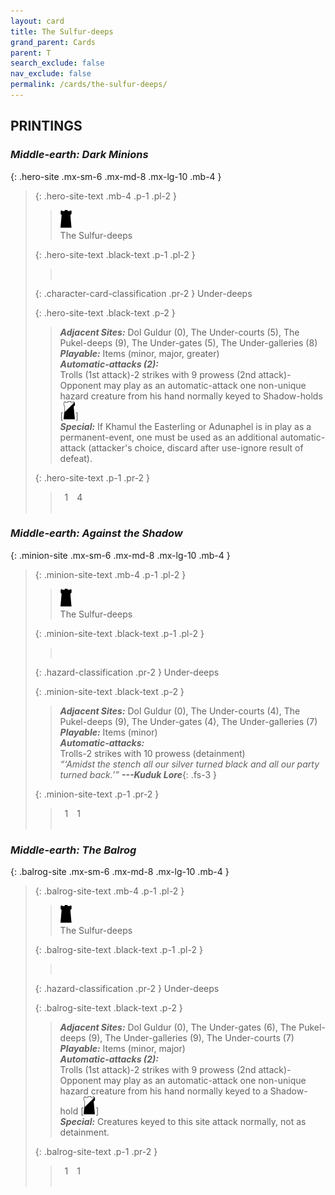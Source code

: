 ```yaml
---
layout: card
title: The Sulfur-deeps
grand_parent: Cards
parent: T
search_exclude: false
nav_exclude: false
permalink: /cards/the-sulfur-deeps/
---
```


## PRINTINGS


### _Middle-earth: Dark Minions_

{: .hero-site .mx-sm-6 .mx-md-8 .mx-lg-10 .mb-4 }
> {: .hero-site-text .mb-4 .p-1 .pl-2 }
> > <div class="card-mp"><img src="/assets/images/dark-hold.svg"></div>
> > <div class="character-card-name">The Sulfur-deeps</div>
>
> {: .hero-site-text .black-text .p-1 .pl-2 }
> > &nbsp;
>
> {: .character-card-classification .pr-2 }
> Under-deeps
>
> {: .hero-site-text .black-text .p-2 }
> > _**Adjacent Sites:**_ Dol Guldur (0), The Under-courts (5), The Pukel-deeps (9), The Under-gates (5), The Under-galleries (8) <br>_**Playable:**_ Items (minor, major, greater) <br>_**Automatic-attacks (2):**_<br> Trolls (1st attack)-2 strikes with 9 prowess (2nd attack)-Opponent may play as an automatic-attack one non-unique hazard creature from his hand normally keyed to Shadow-holds \[![](/assets/images/shadow-hold.svg)] <br>_**Special:**_ If Khamul the Easterling or Adunaphel is in play as a permanent-event, one must be used as an additional automatic-attack (attacker's choice, discard after use-ignore result of defeat). 
> 
> {: .hero-site-text .p-1 .pr-2 }
> > <div class="hero-site-draw"><span class="hero-you-draw">&ensp;1&ensp;</span><span class="hero-opp-draw">&ensp;4&ensp;</span></div>
> > <div class="card-corruption">&nbsp;</div>

### _Middle-earth: Against the Shadow_

{: .minion-site .mx-sm-6 .mx-md-8 .mx-lg-10 .mb-4 }
> {: .minion-site-text .mb-4 .p-1 .pl-2 }
> > <div class="card-mp"><img src="/assets/images/dark-hold.svg"></div>
> > <div class="card-name">The Sulfur-deeps</div>
>
> {: .minion-site-text .black-text .p-1 .pl-2 }
> > &nbsp;
>
> {: .hazard-classification .pr-2 }
> Under-deeps
>
> {: .minion-site-text .black-text .p-2 }
> > _**Adjacent Sites:**_ Dol Guldur (0), The Under-courts (4), The Pukel-deeps (9), The Under-gates (4), The Under-galleries (7) <br>_**Playable:**_ Items (minor) <br>_**Automatic-attacks:**_<br> Trolls-2 strikes with 10 prowess (detainment)  <br>_“‘Amidst the stench all our silver turned black and all our party turned back.’”_ ***---&#65279;Kuduk Lore***{: .fs-3 } 
> 
> {: .minion-site-text .p-1 .pr-2 }
> > <div class="hero-site-draw"><span class="minion-you-draw">&ensp;1&ensp;</span><span class="minion-opp-draw">&ensp;1&ensp;</span></div>
> > <div class="card-corruption">&nbsp;</div>

### _Middle-earth: The Balrog_

{: .balrog-site .mx-sm-6 .mx-md-8 .mx-lg-10 .mb-4 }
> {: .balrog-site-text .mb-4 .p-1 .pl-2 }
> > <div class="card-mp"><img src="/assets/images/dark-hold.svg"></div>
> > <div class="card-name">The Sulfur-deeps</div>
>
> {: .balrog-site-text .black-text .p-1 .pl-2 }
> > &nbsp;
>
> {: .hazard-classification .pr-2 }
> Under-deeps
>
> {: .balrog-site-text .black-text .p-2 }
> > _**Adjacent Sites:**_ Dol Guldur (0), The Under-gates (6), The Pukel-deeps (9), The Under-galleries (9), The Under-courts (7) <br>_**Playable:**_ Items (minor, major) <br>_**Automatic-attacks (2):**_<br>  Trolls (1st attack)-2 strikes with 9 prowess  (2nd attack)-Opponent may play as an automatic-attack one non-unique hazard creature from his hand normally keyed to a Shadow-hold \[![](/assets/images/shadow-hold.svg)] <br>_**Special:**_ Creatures keyed to this site attack normally, not as detainment. 
> 
> {: .balrog-site-text .p-1 .pr-2 }
> > <div class="hero-site-draw"><span class="minion-you-draw">&ensp;1&ensp;</span><span class="minion-opp-draw">&ensp;1&ensp;</span></div>
> > <div class="card-corruption">&nbsp;</div>
